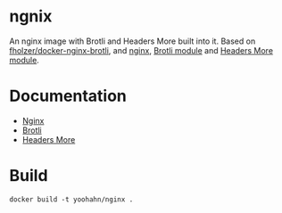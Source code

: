 # ngnix

An nginx image with Brotli and Headers More built into it. Based on [fholzer/docker-nginx-brotli](https://github.com/fholzer/docker-nginx-brotli), and [nginx](https://www.nginx.com/), [Brotli module](https://github.com/google/ngx_brotli) and [Headers More module](https://github.com/openresty/headers-more-nginx-module).

# Documentation

- [Nginx](https://nginx.org/en/docs/)
- [Brotli](https://github.com/google/ngx_brotli#configuration-directives)
- [Headers More](https://github.com/openresty/headers-more-nginx-module#version)

# Build

`docker build -t yoohahn/nginx .`
